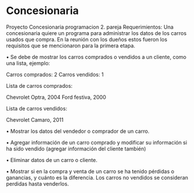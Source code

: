 # Concesionaria
Proyecto Concesionaria programacion 2. pareja 
Requerimientos: 
Una concesionaria quiere un programa para administrar los datos de los carros usados que compra. En la reunión con los dueños estos fueron los requisitos que se mencionaron para la primera etapa.

• Se debe de mostrar los carros comprados o vendidos a un cliente, como una lista, ejemplo:

Carros comprados: 2
Carros vendidos: 1

Lista de carros comprados:

Chevrolet Optra, 2004
Ford festiva, 2000

Lista de carros vendidos:

Chevrolet Camaro, 2011

• Mostrar los datos del vendedor o comprador de un carro.

• Agregar información de un carro comprado y modificar su información si ha sido vendido (agregar información del cliente también)

• Eliminar datos de un carro o cliente.

• Mostrar si en la compra y venta de un carro se ha tenido pérdidas o ganancias, y cuánto es la diferencia. Los carros no vendidos se consideran perdidas hasta venderlos.
